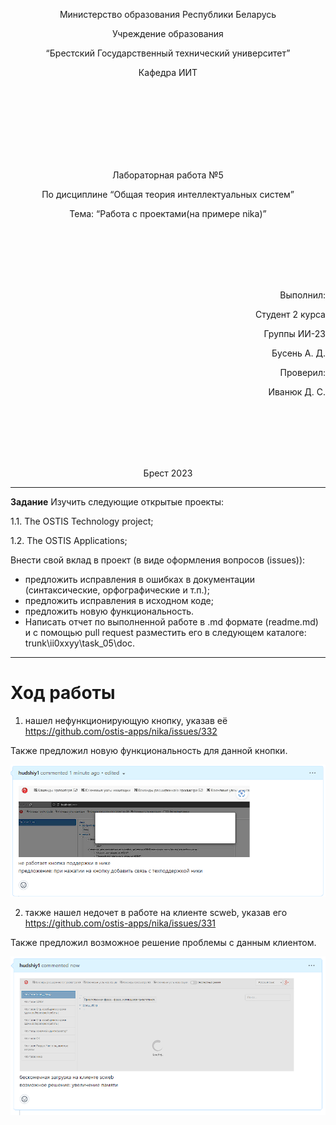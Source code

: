 

<p align="center"> Министерство образования Республики Беларусь</p>
<p align="center">Учреждение образования</p>
<p align="center">“Брестский Государственный технический университет”</p>
<p align="center">Кафедра ИИТ</p>
<br><br><br><br><br><br><br>
<p align="center">Лабораторная работа №5</p>
<p align="center">По дисциплине “Общая теория интеллектуальных систем”</p>
<p align="center">Тема: “Работа с проектами(на примере nika)”</p>
<br><br><br><br><br>
<p align="right">Выполнил:</p>
<p align="right">Студент 2 курса</p>
<p align="right">Группы ИИ-23</p>
<p align="right">Бусень А. Д.</p>
<p align="right">Проверил:</p>
<p align="right">Иванюк Д. С.</p>
<br><br><br><br><br>
<p align="center">Брест 2023</p>

---
**Задание**
 Изучить следующие открытые проекты:

1.1. The OSTIS Technology project;

1.2. The OSTIS Applications;

Внести свой вклад в проект (в виде оформления вопросов (issues)):

- предложить исправления в ошибках в документации (синтаксические, орфографические и т.п.);
- предложить исправления в исходном коде;
- предложить новую функциональность.
- Написать отчет по выполненной работе в .md формате (readme.md) и с помощью pull request разместить его в следующем каталоге: trunk\ii0xxyy\task_05\doc.
---

# Ход работы #

1. нашел нефункционирующую кнопку, указав её https://github.com/ostis-apps/nika/issues/332

Также предложил новую функциональность для данной кнопки.

![issue](2.png)

2. также нашел недочет в работе на клиенте scweb, указав его https://github.com/ostis-apps/nika/issues/331
  
Также предложил возможное решение проблемы с данным клиентом.

![issue](1.png)





